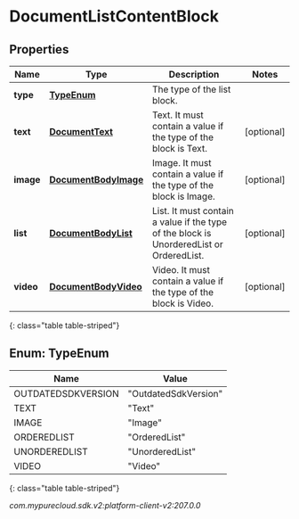 # DocumentListContentBlock


## Properties

| Name | Type | Description | Notes |
| ------------ | ------------- | ------------- | ------------- |
| **type** | [**TypeEnum**](#Enum--TypeEnum) | The type of the list block. |  |
| **text** | [**DocumentText**](DocumentText) | Text. It must contain a value if the type of the block is Text. |  [optional] |
| **image** | [**DocumentBodyImage**](DocumentBodyImage) | Image. It must contain a value if the type of the block is Image. |  [optional] |
| **list** | [**DocumentBodyList**](DocumentBodyList) | List. It must contain a value if the type of the block is UnorderedList or OrderedList. |  [optional] |
| **video** | [**DocumentBodyVideo**](DocumentBodyVideo) | Video. It must contain a value if the type of the block is Video. |  [optional] |
{: class="table table-striped"}


## Enum: TypeEnum

| Name | Value |
| ---- | ----- |
| OUTDATEDSDKVERSION | &quot;OutdatedSdkVersion&quot; | 
| TEXT | &quot;Text&quot; | 
| IMAGE | &quot;Image&quot; | 
| ORDEREDLIST | &quot;OrderedList&quot; | 
| UNORDEREDLIST | &quot;UnorderedList&quot; | 
| VIDEO | &quot;Video&quot; | 
{: class="table table-striped"}




_com.mypurecloud.sdk.v2:platform-client-v2:207.0.0_
